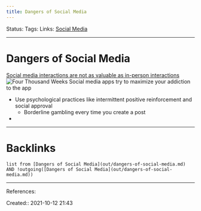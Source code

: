 ```yaml
---
title: Dangers of Social Media
---
```

Status: 
Tags: 
Links: [Social Media](out/social-media.md)
___
# Dangers of Social Media
[Social media interactions are not as valuable as in-person interactions](out/social-media-interactions-are-not-as-valuable-as-in-person-interactions.md)
![Four Thousand Weeks](out/permanent-highlights/four-thousand-weeks.md#^fecz0j)
 Social media apps try to maximize your addiction to the app
- Use psychological practices like intermittent positive reinforcement and social approval
	- Borderline gambling every time you create a post
- 
___
# Backlinks
```dataview
list from [Dangers of Social Media](out/dangers-of-social-media.md) AND !outgoing([Dangers of Social Media](out/dangers-of-social-media.md))
```
___
References:

Created:: 2021-10-12 21:43 